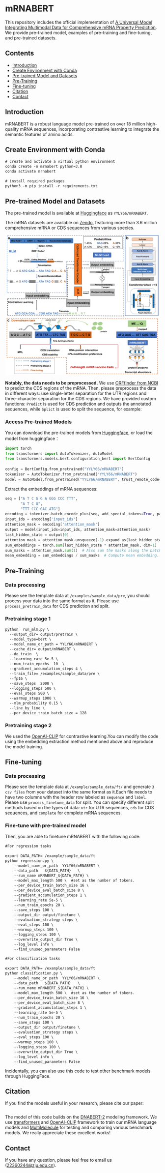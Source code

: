# mRNABERT

This repository includes the official implementation of [A Universal Model Integrating Multimodal Data for Comprehensive mRNA Property Prediction](https://arxiv.org/abs/2306.15006). We provide pre-trained model, examples of pre-training and fine-tuning, and pre-trained datasets.

## Contents

- [Introduction](#introduction)
- [Create Environment with Conda](#create-environment-with-conda)
- [Pre-trained Model and Datasets](#pre-trained-model-and-datasets)
- [Pre-Training](#pre-training)
- [Fine-tuning](#fine-tuning)
- [Citation](#citation)
- [Contact](#contact)

## Introduction

mRNABERT is a robust language model pre-trained on over 18 million high-quality mRNA sequences, incorporating contrastive learning to integrate the semantic features of amino acids.


## Create Environment with Conda

    # create and activate a virtual python environment
    conda create -n mrnabert python=3.8
    conda activate mrnabert
    
    # install required packages
    python3 -m pip install -r requirements.txt

## Pre-trained Model and Datasets

The pre-trained model is available at [Huggingface](https://huggingface.co/YYLY66/mRNABERT) as `YYLY66/mRNABERT`. 

The mRNA datasets are available on [Zendo](https://zenodo.org/records/12527829), featuring more than 3.6 million comprehensive mRNA or CDS sequences from various species.

![GUE](figures/mRNABERT.png)

**Notably, the data needs to be preprocessed.** We use [ORFfinder from NCBI](https://www.ncbi.nlm.nih.gov/orffinder) to predict the CDS regions of the mRNA. Then, please preprocess the data in different ways: use single-letter separation for the UTR regions and three-character separation for the CDS regions. We have provided custom functions: `Predict` is used for CDS prediction and outputs the annotated sequences, while `Splict` is used to split the sequence, for example:


### Access Pre-trained Models
You can download the pre-trained models from [Huggingface](https://huggingface.co/YYLY66/mRNABERT), or load the model from huggingface：

```python
import torch
from transformers import AutoTokenizer, AutoModel
from transformers.models.bert.configuration_bert import BertConfig

config = BertConfig.from_pretrained("YYLY66/mRNABERT")
tokenizer = AutoTokenizer.from_pretrained("YYLY66/mRNABERT")
model = AutoModel.from_pretrained("YYLY66/mRNABERT", trust_remote_code=True, config=config)
```

Extract the embeddings of mRNA sequences:

```python
seq = ["A T C G G A GGG CCC TTT", 
       "A T C G", 
       "TTT CCC GAC ATG"]
encoding = tokenizer.batch_encode_plus(seq, add_special_tokens=True, padding='longest', return_tensors="pt")
input_ids = encoding['input_ids']
attention_mask = encoding['attention_mask'] 
output = model(input_ids=input_ids, attention_mask=attention_mask)
last_hidden_state = output[0]
attention_mask = attention_mask.unsqueeze(-1).expand_as(last_hidden_state)  # Shape : [batch_size, seq_length, hidden_size]
sum_embeddings = torch.sum(last_hidden_state * attention_mask, dim=1)  # Sum embeddings along the batch dimension
sum_masks = attention_mask.sum(1)  # Also sum the masks along the batch dimension
mean_embedding = sum_embeddings / sum_masks  # Compute mean embedding. Shape:[batch_size, hidden_size]  
```


## Pre-Training
### Data processing
Please see the template data at `/examples/sample_data/pre`, you should process your data into the same format as it. Please use `process_pretrain_data` for CDS prediction and  split.
### Pretraining stage 1
```
python  run_mlm.py \
  --output_dir= output/pretrain \
  --model_type=bert \
  --model_name_or_path = YYLY66/mRNABERT \
  --cache_dir= output/mRNABERT \
  --do_train  \
  --learning_rate 5e-5 \
  --num_train_epochs  10  \
  --gradient_accumulation_steps 4 \
  --train_file= /examples/sample_data/pre \
  --fp16 \
  --save_steps  2000 \
  --logging_steps 500 \
  --eval_steps 500 \
  --warmup_steps 1000 \
  --mlm_probability 0.15 \
  --line_by_line \
  --per_device_train_batch_size = 128
```
### Pretraining stage 2
We used the [OpenAI-CLIP](https://github.com/moein-shariatnia/OpenAI-CLIP) for contrastive learning.You can modify the code using the embedding extraction method mentioned above and reproduce the model training.


## Fine-tuning
### Data processing
Please see the template data at `/example/sample_data/ft/` and generate `3 csv files` from your dataset into the same format as it.Each file needs to have two columns with the header row labeled as `sequence` and `label`. Please use `process_finetune_data` for split. You can specify different split methods based on the types of data: `utr` for UTR sequences, `cds` for CDS sequences, and `complete` for complete mRNA sequences.

### Fine-tune with pre-trained model
Then, you are able to finetune mRNABERT with the following code:

```
#For regression tasks

export DATA_PATH= /example/sample_data/ft
python regression.py \
    --model_name_or_path  YYLY66/mRNABERT \
    --data_path   ${DATA_PATH}   \
    --run_name mRNABERT_${DATA_PATH} \
    --model_max_length 500 \  #set as the number of tokens.  
    --per_device_train_batch_size 16 \
    --per_device_eval_batch_size 8 \
    --gradient_accumulation_steps 1 \
    --learning_rate 5e-5 \
    --num_train_epochs 20 \
    --save_steps 100 \
    --output_dir output/finetune \
    --evaluation_strategy steps \
    --eval_steps 100 \
    --warmup_steps 100 \
    --logging_steps 100 \
    --overwrite_output_dir True \
    --log_level info \
    --find_unused_parameters False         
```
```
#For classification tasks

export DATA_PATH= /example/sample_data/ft
python classification.py \
    --model_name_or_path  YYLY66/mRNABERT \
    --data_path   ${DATA_PATH}   \
    --run_name mRNABERT_${DATA_PATH} \
    --model_max_length 500 \  #set as the number of tokens.  
    --per_device_train_batch_size 16 \
    --per_device_eval_batch_size 8 \
    --gradient_accumulation_steps 1 \
    --learning_rate 5e-5 \
    --num_train_epochs 20 \
    --save_steps 100 \
    --output_dir output/finetune \
    --evaluation_strategy steps \
    --eval_steps 100 \
    --warmup_steps 100 \
    --logging_steps 100 \
    --overwrite_output_dir True \
    --log_level info \
    --find_unused_parameters False         
```
Incidentally, you can also use this code to test other benchmark models through HuggingFace.


## Citation

If you find the models useful in your research, please cite our paper:

```

```
The model of this code builds on the [DNABERT-2](https://github.com/MAGICS-LAB/DNABERT_2?tab=readme-ov-file#2-model-and-data) modeling framework. We use [transformers](https://github.com/huggingface/transformers/tree/main/examples/pytorch/language-modeling) and [OpenAI-CLIP](https://github.com/moein-shariatnia/OpenAI-CLIP) framework to train our mRNA language models and [MultiMolecule](https://huggingface.co/multimolecule) for testing and comparing various benchmark models. We really appreciate these excellent works!

## Contact
If you have any question, please feel free to email us (22360244@zju.edu.cn).